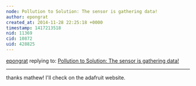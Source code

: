 ```yaml
---
node: Pollution to Solution: The sensor is gathering data!
author: epongrat
created_at: 2014-11-28 22:25:18 +0000
timestamp: 1417213518
nid: 11369
cid: 10872
uid: 428825
---
```




[epongrat](../profile/epongrat) replying to: [Pollution to Solution: The sensor is gathering data!](../notes/epongrat/11-19-2014/the-sensor-is-gathering-data)

----
thanks mathew! I'll check on the adafruit website.
